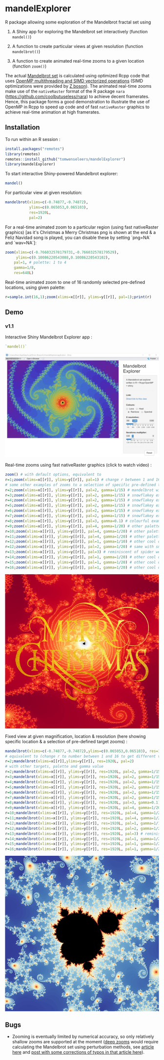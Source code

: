 # mandelExplorer

R package allowing some exploration of the Mandelbrot fractal set using

1.  A Shiny app for exploring the Mandelbrot set interactively (function `mandel()`)

2.  A function to create particular views at given resolution (function `mandelbrot()`)

3.  A function to create animated real-time zooms to a given location (function `zoom()`)

The actual [Mandelbrot set](https://en.wikipedia.org/wiki/Mandelbrot_set "Mandelbrot set") is calculated using optimized Rcpp code that uses [OpenMP multithreading and SIMD vectorized operations](https://stackoverflow.com/questions/48069990/multithreaded-simd-vectorized-mandelbrot-in-r-using-rcpp-openmp) (SIMD optimizations were provided by [Z boson](https://stackoverflow.com/users/2542702/z-boson)). The animated real-time zooms make use of the `nativeRaster` format of the R package `nara` (<https://github.com/coolbutuseless/nara>) to achieve decent framerates. Hence, this package forms a good demonstration to illustrate the use of OpenMP in Rcpp to speed up code and of fast `nativeRaster` graphics to achieve real-time animation at high framerates.

## Installation

To run within an R session :

``` r
install.packages("remotes")
library(remotes)
remotes::install_github("tomwenseleers/mandelExplorer")
library(mandelExplorer)
```

To start interactive Shiny-powered Mandelbrot explorer:

``` r
mandel()
```

For particular view at given resolution:

``` r
mandelbrot(xlims=c(-0.74877,-0.74872),
           ylims=c(0.065053,0.065103), 
           res=1920L,
           pal=2)
```

For a real-time animated zoom to a particular region (using fast nativeRaster graphics) [as it's Christmas a Merry Christmas png is shown at the end & a Feliz Navidad song is played, you can disable these by setting ´png=NA´ and ´wav=NA´]:

``` r
zoom(xlims=c(-0.766032578179731,-0.766032578179529), 
     ylims=c(0.10086220543088,0.10086220543102), 
    pal=1, # palette: 1 to 4
    gamma=1/8,
    res=640L)
```

Real-time animated zoom to one of 16 randomly selected pre-defined locations, using given palette:

``` r
r=sample.int(16,1);zoom(xlims=x[[r]], ylims=y[[r]], pal=1);print(r)
```

## Demo

### v1.1

Interactive Shiny Mandelbrot Explorer app :

``` r
`mandel()`
```

![Mandelbrot Shiny app](./inst/png/shiny_app.png?raw=true)

Real-time zooms using fast nativeRaster graphics (click to watch video) :

``` r
zoom() # with default options, equivalent to
r=1;zoom(xlims=x[[r]], ylims=y[[r]], pal=1) # change r between 1 and 16 to select one of 16 pre-defined target coordinates and use palette pal with nrs between 1 and 4
# some other examples of zooms to a selection of specific pre-defined targets, with particular palettes & gamma values
r=2;zoom(xlims=x[[r]], ylims=y[[r]], pal=2, gamma=1/15) # mandelbrot with some spirals, with icey palette
r=3;zoom(xlims=x[[r]], ylims=y[[r]], pal=2, gamma=1/15) # snowflakey example
r=4;zoom(xlims=x[[r]], ylims=y[[r]], pal=2, gamma=1/15) # snowflakey example
r=5;zoom(xlims=x[[r]], ylims=y[[r]], pal=2, gamma=1/15) # snowflakey example
r=6;zoom(xlims=x[[r]], ylims=y[[r]], pal=2, gamma=1/15) # snowflakey example
r=7;zoom(xlims=x[[r]], ylims=y[[r]], pal=2, gamma=1/15) # snowflakey example
r=8;zoom(xlims=x[[r]], ylims=y[[r]], pal=3, gamma=0.1) # colourful example
r=9;zoom(xlims=x[[r]], ylims=y[[r]], pal=4, gamma=1/20) # other palette still
r=10;zoom(xlims=x[[r]], ylims=y[[r]], pal=4, gamma=1/20) # other palette still
r=11;zoom(xlims=x[[r]], ylims=y[[r]], pal=4, gamma=1/20) # other palette still
r=12;zoom(xlims=x[[r]], ylims=y[[r]], pal=1, gamma=1/10) # other cool one with reddish Christmas palette
r=12;zoom(xlims=x[[r]], ylims=y[[r]], pal=2, gamma=1/20) # same with snowflakey palette
r=13;zoom(xlims=x[[r]], ylims=y[[r]], pal=3) # reminiscent of spider web or worm hole
r=14;zoom(xlims=x[[r]], ylims=y[[r]], pal=1, gamma=1/20) # other cool one with reddish Christmas palette
r=15;zoom(xlims=x[[r]], ylims=y[[r]], pal=1, gamma=1/20) # other cool one with reddish Christmas palette
r=16;zoom(xlims=x[[r]], ylims=y[[r]], pal=1, gamma=1/20) # other cool one with reddish Christmas palette
```

[![Fast real-time zooms](./inst/png/feliz_navidad.png?raw=true)](https://vimeo.com/783419550)

Fixed view at given magnification, location & resolution (here showing specific location & a selection of pre-defined target zooms) :

``` r
mandelbrot(xlims=c(-0.74877,-0.74872),ylims=c(0.065053,0.065103), res=1920L, pal=2)
# equivalent to (change r to number between 1 and 16 to get different views and choose palette pal between 1 and 4)
r=2;mandelbrot(xlims=x[[r]],ylims=y[[r]], res=1920L, pal=2)
# with other targets, palette and gamma value
r=2;mandelbrot(xlims=x[[r]], ylims=y[[r]], res=1920L, pal=2, gamma=1/15) # mandelbrot with some spirals, with icey palette
r=3;mandelbrot(xlims=x[[r]], ylims=y[[r]], res=1920L, pal=2, gamma=1/15) # snowflakey example
r=4;mandelbrot(xlims=x[[r]], ylims=y[[r]], res=1920L, pal=2, gamma=1/15) # snowflakey example
r=5;mandelbrot(xlims=x[[r]], ylims=y[[r]], res=1920L, pal=2, gamma=1/15) # snowflakey example
r=6;mandelbrot(xlims=x[[r]], ylims=y[[r]], res=1920L, pal=2, gamma=1/15) # snowflakey example
r=7;mandelbrot(xlims=x[[r]], ylims=y[[r]], res=1920L, pal=2, gamma=1/15) # snowflakey example
r=8;mandelbrot(xlims=x[[r]], ylims=y[[r]], res=1920L, pal=3, gamma=0.1) # colourful example
r=9;mandelbrot(xlims=x[[r]], ylims=y[[r]], res=1920L, pal=4, gamma=1/20) # other palette still
r=10;mandelbrot(xlims=x[[r]], ylims=y[[r]], res=1920L, pal=4, gamma=1/20) # other palette still
r=11;mandelbrot(xlims=x[[r]], ylims=y[[r]], res=1920L, pal=4, gamma=1/20) # other palette still
r=12;mandelbrot(xlims=x[[r]], ylims=y[[r]], res=1920L, pal=1, gamma=1/10) # other cool one with reddish Christmas palette
r=12;mandelbrot(xlims=x[[r]], ylims=y[[r]], res=1920L, pal=2, gamma=1/20) # same with snowflakey palette
r=13;mandelbrot(xlims=x[[r]], ylims=y[[r]], res=1920L, pal=3) # reminiscent of spider web or worm hole
r=14;mandelbrot(xlims=x[[r]], ylims=y[[r]], res=1920L, pal=1, gamma=1/20) # other cool one with reddish Christmas palette
r=15;mandelbrot(xlims=x[[r]], ylims=y[[r]], res=1920L, pal=1, gamma=1/20) # other cool one with reddish Christmas palette
r=16;mandelbrot(xlims=x[[r]], ylims=y[[r]], res=1920L, pal=1, gamma=1/20) # other cool one with reddish Christmas palette
```

![Mandelbrot](./inst/png/mandelbrot.png?raw=true)

## Bugs

-   Zooming is eventually limited by numerical accuracy, so only relatively shallow zooms are supported at the moment ([deep zooms](https://www.youtube.com/watch?v=pCpLWbHVNhk) would require calculating the Mandelbrot set using perturbation methods, see [article here](http://www.science.eclipse.co.uk/sft_maths.pdf) and [post with some corrections of typos in that article here](https://math.stackexchange.com/questions/939270/perturbation-of-mandelbrot-set-fractal)).
